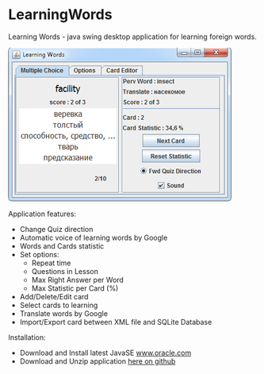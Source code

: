 # LearningWords
Learning Words - java swing desktop application for learning foreign words.

![Screenshot](https://raw.githubusercontent.com/7554732/LearningWords/master/screenshots/MultpleChoicePanel.png)

Application features:
- Change Quiz direction
- Automatic voice of learning words by Google
- Words and Cards statistic
- Set options:
	- Repeat time
	- Questions in Lesson
	- Max Right Answer per Word
	- Max Statistic per Card (%)
- Add/Delete/Edit card
- Select cards to learning
- Translate words by Google
- Import/Export card between XML file and SQLite Database

Installation:
- Download and Install latest JavaSE <a href="http://www.oracle.com/technetwork/java/javase/downloads/index.html">www.oracle.com</a>
- Download and Unzip application [here on github](https://github.com/7554732/LearningWords/downloads/LearningWords.1.01.zip) 